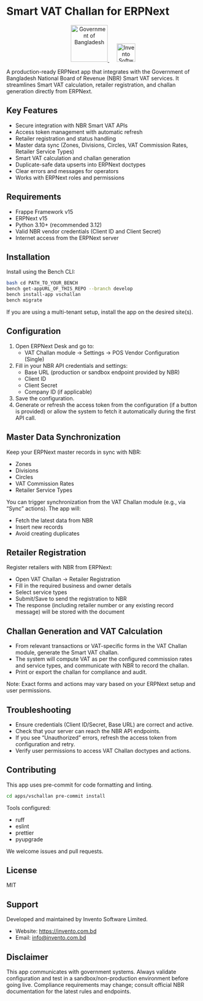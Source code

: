 # Smart VAT Challan for ERPNext

<p align="center">
  <a href="https://nbr.gov.bd" target="_blank">
    <img src="https://upload.wikimedia.org/wikipedia/commons/thumb/8/84/Government_Seal_of_Bangladesh.svg/2048px-Government_Seal_of_Bangladesh.svg.png" alt="Government of Bangladesh" height="96">
  </a>
  &nbsp;&nbsp;&nbsp;&nbsp;
  <a href="https://invento.com.bd" target="_blank">
    <img src="https://invento.com.bd/wp-content/uploads/2023/11/invento-logo-color.svg" alt="Invento Software Limited" height="48">
  </a>
</p>

A production-ready ERPNext app that integrates with the Government of Bangladesh National Board of Revenue (NBR) Smart VAT services. It streamlines Smart VAT calculation, retailer registration, and challan generation directly from ERPNext.

## Key Features

- Secure integration with NBR Smart VAT APIs
- Access token management with automatic refresh
- Retailer registration and status handling
- Master data sync (Zones, Divisions, Circles, VAT Commission Rates, Retailer Service Types)
- Smart VAT calculation and challan generation
- Duplicate-safe data upserts into ERPNext doctypes
- Clear errors and messages for operators
- Works with ERPNext roles and permissions

## Requirements

- Frappe Framework v15
- ERPNext v15
- Python 3.10+ (recommended 3.12)
- Valid NBR vendor credentials (Client ID and Client Secret)
- Internet access from the ERPNext server

## Installation

Install using the Bench CLI:
```bash
bash cd PATH_TO_YOUR_BENCH
bench get-appURL_OF_THIS_REPO --branch develop
bench install-app vschallan
bench migrate

```
If you are using a multi-tenant setup, install the app on the desired site(s).

## Configuration

1. Open ERPNext Desk and go to:
   - VAT Challan module → Settings → POS Vendor Configuration (Single)
2. Fill in your NBR API credentials and settings:
   - Base URL (production or sandbox endpoint provided by NBR)
   - Client ID
   - Client Secret
   - Company ID (if applicable)
3. Save the configuration.
4. Generate or refresh the access token from the configuration (if a button is provided) or allow the system to fetch it automatically during the first API call.

## Master Data Synchronization

Keep your ERPNext master records in sync with NBR:

- Zones
- Divisions
- Circles
- VAT Commission Rates
- Retailer Service Types

You can trigger synchronization from the VAT Challan module (e.g., via “Sync” actions). The app will:
- Fetch the latest data from NBR
- Insert new records
- Avoid creating duplicates

## Retailer Registration

Register retailers with NBR from ERPNext:

- Open VAT Challan → Retailer Registration
- Fill in the required business and owner details
- Select service types
- Submit/Save to send the registration to NBR
- The response (including retailer number or any existing record message) will be stored with the document

## Challan Generation and VAT Calculation

- From relevant transactions or VAT-specific forms in the VAT Challan module, generate the Smart VAT challan.
- The system will compute VAT as per the configured commission rates and service types, and communicate with NBR to record the challan.
- Print or export the challan for compliance and audit.

Note: Exact forms and actions may vary based on your ERPNext setup and user permissions.

## Troubleshooting

- Ensure credentials (Client ID/Secret, Base URL) are correct and active.
- Check that your server can reach the NBR API endpoints.
- If you see “Unauthorized” errors, refresh the access token from configuration and retry.
- Verify user permissions to access VAT Challan doctypes and actions.

## Contributing

This app uses pre-commit for code formatting and linting.
```bash
cd apps/vschallan pre-commit install
```


Tools configured:
- ruff
- eslint
- prettier
- pyupgrade

We welcome issues and pull requests.

## License

MIT

## Support

Developed and maintained by Invento Software Limited.
- Website: https://invento.com.bd
- Email: info@invento.com.bd

## Disclaimer

This app communicates with government systems. Always validate configuration and test in a sandbox/non-production environment before going live. Compliance requirements may change; consult official NBR documentation for the latest rules and endpoints.
